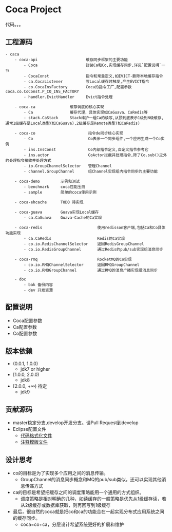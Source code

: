 Coca Project
================================
代码。。。

## 工程源码
```
- caca
    - coca-api                     缓存同步框架的主要功能
        - Coca                     封装Ca和Co,实现缓存同步,详见`配置说明`一节
        - CocaConst                指令和常量定义,如EVICT-删除本地缓存指令
        - ca.CocaListener          写Local缓存时触发,产生EVICT指令
        - co.CocaInsFactory        Coca的指令工厂,配置参数coca.co.CoConst.P_CO_INS_FACTORY
        - handler.EvictHandler     Evict指令处理
        
    - coca-ca               缓存调度的核心实现
        - Ca                缓存代理，具体实现如CaGuava、CaRedis等
        - stack.CaStack     Stack维护一组Ca的读写,从顶到底表示1级到N级缓存,通常1级缓存是Local类型(如CaGuava),2级缓存是Remote类型(如CaRedis)
        
    - coca-co                       指令de同步核心实现
        - Co                        Co表示一个同步组件,一个应用生成一个Co实例                  
        - ins.InsConst              Co内部指令定义,自定义指令参考它
        - ins.actor                 CoActor拦截并处理指令,除了Co.sub()之外的处理指令接收并处理方式
        - io.GroupChannelSelector   管理Channel
        - channel.GroupChannel      组Channel实现组内指令同步的主要功能
        
    - coca-demo         示例和测试
        - benchmark     coca性能压测
        - sample        简单的coca使用示例 
        
    - coca-ehcache      TODO 待实现
    
    - coca-guava        Guava实现Local缓存
        - ca.CaGuava    Guava-Cache的Ca实现
        
    - coca-redis                        使用redisson客户端,包括Ca和Co具体功能实现
        - ca.CaRedis                    Redis的Ca实现
        - co.io.RedisChannelSelector    返回RedisGroupChannel
        - co.io.RedisGroupChannel       通过Redis的pub/sub实现组消息同步
        
    - coca-rmq                          RocketMQ的Co实现
        - co.io.RMQChannelSelector      返回RMQGroupChannel
        - co.io.RMQGroupChannel         通过RMQ的消息广播实现组消息同步
        
    - doc
        - bak 备份内容
        - dev 开发资源
```

## 配置说明
- Coca配置参数
- Ca配置参数
- Co配置参数

   
## 版本依赖
- (0.0.1, 1.0.0)
    - jdk7 or higher 
- [1.0.0, 2.0.0)
    - jdk8
- [2.0.0, +∞) 待定
    - jdk9
    
## 贡献源码
- master稳定分支,develop开发分支。请Pull Request到develop
- Eclipse配置文件
    - [代码格式化文件](doc/dev/eclipse_format.xml)
    - [注释模版文件](doc/dev/eclipse_template.xml)
    
## 设计思考
- co的目标是为了实现多个应用之间的消息传输。
    - GroupChannel的消息同步概念和MQ的pub/sub类似，还可以实现其他消息传递方式
- ca的目标是希望把缓存之间的调度策略能用一个通用的方式组织。
    - 调度策略是相对明确的几种，如读缓存的一般策略是优先从1级缓存读，若从2级缓存或数据库获取，则再回写到1级缓存
- 最后，很自然的coca就是把co和ca的功能合在一起实现分布式应用系统之间的缓存同步。
    - coca=co+ca，分层设计希望系统更好的扩展和维护




